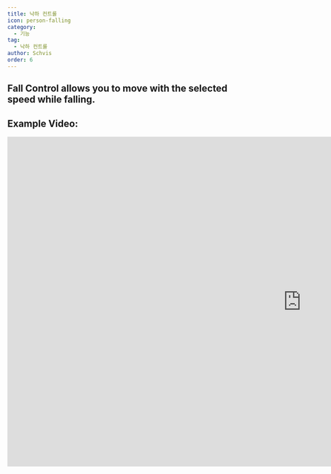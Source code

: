 ```yaml
---
title: 낙하 컨트롤
icon: person-falling
category:
  - 기능
tag:
  - 낙하 컨트롤
author: Schvis
order: 6
---
```


## Fall Control allows you to move with the selected speed while falling.

## Example Video:

<div class="iframe-container"><iframe width="1328" height="747" src="https://www.youtube.com/embed/BHiabtwSSNc?list=PL5eI1Tb64p56g27qfYk7VuFTz4FK6YrKa" title="Korepi - Fall Control" frameborder="0" allow="accelerometer; autoplay; clipboard-write; encrypted-media; gyroscope; picture-in-picture; web-share" referrerpolicy="strict-origin-when-cross-origin" allowfullscreen></iframe></div>
